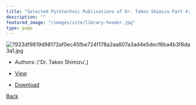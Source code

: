 ```yaml
---
title: "Selected Pyrotechnic Publications of Dr. Takeo Shimizu Part 4: The Design Criteria for Chrysanthemum Shells"
description: ""
featured_image: "/images/site/library-header.jpg"
type: page
---
```


![7923df9819d98172af0ec45fbe724f178a2aa607a3ad4e5decf6ba4b3f8da3a1.jpg](https://drive.google.com/uc?export=view&id=1vp7PVwDQ_N8XF19p0A2I0FFZzGMf1KmV)
* Authors: ('Dr. Takeo Shimizu',)
* <a href="https://drive.google.com/uc?export=view&id=1UXxXgLo4FrbCa0y-eCSvvYvKxjfnHECy" target="_blank">View</a>

* [Download](https://drive.google.com/uc?export=download&id=1UXxXgLo4FrbCa0y-eCSvvYvKxjfnHECy)

[Back](/library/)
